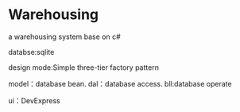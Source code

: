 # Warehousing
a warehousing system base on c#

databse:sqlite

design mode:Simple three-tier factory pattern

model：database bean. dal：database access. bll:database operate

ui：DevExpress
